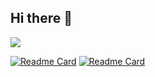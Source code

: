 ## Hi there 👋

<!--
**Xyi-123/Xyi-123** is a ✨ _special_ ✨ repository because its `README.md` (this file) appears on your GitHub profile.

Here are some ideas to get you started:

- 🔭 I’m currently working on ...
- 🌱 I’m currently learning ...
- 👯 I’m looking to collaborate on ...
- 🤔 I’m looking for help with ...
- 💬 Ask me about ...
- 📫 How to reach me: ...
- 😄 Pronouns: ...
- ⚡ Fun fact: ...
-->


  <source
    srcset="https://github-readme-stats.vercel.app/api?username=Xyi-123&show_icons=true"
    media="(prefers-color-scheme: light), (prefers-color-scheme: no-preference)"
  />
  <img src="https://github-readme-stats.vercel.app/api?username=Xyi-123&show_icons=true" />
</picture>

[![Readme Card](https://github-readme-stats.vercel.app/api/pin/?username=Xyi-123&repo=data-analytics-projects)](https://github.com/Xyi-123/data-analytics-projects)
[![Readme Card](https://github-readme-stats.vercel.app/api/pin/?username=Xyi-123&repo=powerBI-projects)](https://github.com/Xyi-123/powerBI-projects)
